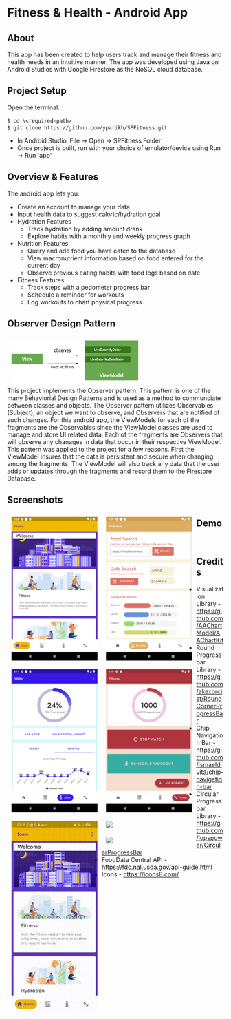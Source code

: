 # Fitness & Health - Android App

## About

This app has been created to help users track and manage their fitness and health needs in an intuitive manner. The app was developed using Java on Android Studios with Google Firestore as the NoSQL cloud database. 

## Project Setup


 Open the terminal:
 ```
 $ cd \<required-path>
 $ git clone https://github.com/yparikh/SPFitness.git
 ```
 * In Android Studio, File -> Open -> SPFitness Folder
 * Once project is built, run with your choice of emulator/device using Run -> Run 'app'

## Overview & Features

The android app lets you:
- Create an account to manage your data 
- Input health data to suggest caloric/hydration goal 
- Hydration Features
    - Track hydration by adding amount drank
    - Explore habits with a monthly and weekly progress graph
- Nutrition Features
    - Query and add food you have eaten to the database
    - View macronutrient information based on food entered for the current day
    - Observe previous eating habits with food logs based on date 
- Fitness Features
    - Track steps with a pedometer progress bar
    - Schedule a reminder for workouts
    - Log workouts to chart physical progress  

## Observer Design Pattern
<img src="/readme/observer_pattern.png" align="top" width="300" hspace="10" vspace="10"> 
</br>
This project implements the Observer pattern. This pattern is one of the many Behaviorial Design Patterns and is used as a method to communciate between classes and objects. The Observer pattern utilizes Observables (Subject), an object we want to observe, and Observers that are notified of such changes. For this android app, the ViewModels for each of the fragments are the Observables since the ViewModel classes are used to manage and store UI related data. Each of the fragments are Observers that will observe any chanages in data that occur in their respective ViewModel. This pattern was applied to the project for a few reasons. First the ViewModel insures that the data is persistent and secure when changing among the fragments. The ViewModel will also track any data that the user adds or updates through the fragments and record them to the Firestore Database.

## Screenshots

<img src="/readme/Screenshot_home.png" align="left"
width="200" hspace="10" vspace="10">
<img src="/readme/Screenshot_nutrition.png" align="left"
width="200" hspace="10" vspace="10">
<img src="/readme/Screenshot_hydration.png" align="left"
width="200" hspace="10" vspace="10">
<img src="/readme/Screenshot_Fitness.png" align="left"
width="200" hspace="10" vspace="10">

## Demo

<img src="/readme/Demo_Nutrition.gif" align="left"
width="200" hspace="10" vspace="10">
<img src="/readme/Demo_Hydration.gif" align="left"
width="200" hspace="10" vspace="10">
<img src="/readme/Demo_Fitness.gif" align="left"
width="200" hspace="10" vspace="10">
<br />
## Credits
* Visualization Library - https://github.com/AAChartModel/AAChartKit
* Round Progressbar Library - https://github.com/akexorcist/RoundCornerProgressBar
* Chip Navigation Bar - https://github.com/ismaeldivita/chip-navigation-bar
* Circular Progressbar Library - https://github.com/lopspower/CircularProgressBar
* FoodData Central API - https://fdc.nal.usda.gov/api-guide.html
* Icons - https://icons8.com/
